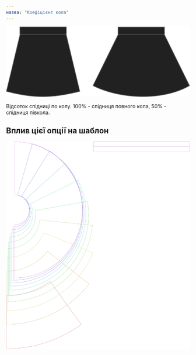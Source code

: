 ```yaml
---
назва: "Коефіцієнт кола"
---
```


![Співвідношення кіл](circleratio.svg)

Відсоток спідниці по колу. 100% - спідниця повного кола, 50% - спідниця півкола.

## Вплив цієї опції на шаблон

![На цьому зображенні показано вплив цієї опції шляхом накладання декількох варіантів, які мають різне значення для цієї опції](sandy_circleratio_sample.svg "Вплив цієї опції на шаблон")
